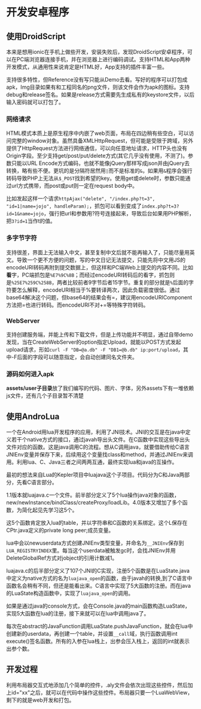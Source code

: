 # 开发安卓程序

## 使用DroidScript

本来是想用ionic在手机上做些开发，安装失败后，发现DroidScript安卓程序，可以在PC端浏览器连接手机，并在浏览器上进行编码调试。支持HTML和App两种开发模式，从通用性来说肯定是HTML好，App支持的插件丰富一些。

支持很多特性，但Reference没有写只能从Demo去看。写好的程序可以打包成apk，Img目录如果有和工程同名的png文件，则该文件会作为apk的图标。支持debug和release签名。如果是release方式需要先生成私有的keystore文件，以后输入密码就可以打包了。

### 网络请求

HTML模式本质上是原生程序中内嵌了web页面，布局在四边稍有些空白，可以访问完整的window对象。虽然具备XMLHttpRequest，但可能是受限于跨域，另外提供了HttpRequest方法进行网络通信，可以向任意地址请求，HTTP头也没有Origin字段。至少支持get/post/put/delete方式(其它几乎没有使用，不测了)。参数只能以URL Encode方式编码，也就不能像jQuery那样写成json并由jQuery去转换，略有些不便。更坑的是分隔符居然用`|`而不是标准的`&`，如果用`&`程序会强行转码导致PHP上无法从`$_POST`找到希望的key。使用get或delete时，参数只能通过url方式携带，而post或put则一定在request body中。

比如发起这样一个请求`httpAjax("delete", "/index.php?t=3", "id=1|name=jojo", handleParam);`，抓包可以看到变成了`index.php?t=3?id=1&name=jojo`，强行把url和参数用?符号连接起来，导致后台如果用PHP解析，把`3?id=1`当作t的值。

### 多字节字符

支持很差，界面上无法输入中文，甚至复制中文后就不能再输入了，只能尽量用英文。导致一个更不方便的问题，写的中文日记无法提交，只能先将中文用JS的encodeURI转码再附到提交数据上，但这样和PC端Web上提交的内容不同。比如**看**字，PC端抓包是`%E7%9C%8B`；而经过encodeURI转码后的看字，抓包则是`%25E7%259C%258B`，两者比较前者9字节后者15字节。重复的部分就是`%`后面的字符要怎么解释，encodeURI相当于%要转译两次，因此负载密度很低。通过base64解决这个问题，但base64的结果会有=，建议用encodeURIComponent方法把=也进行转码。而encodeURI不对+=等特殊字符转码。

### WebServer

支持创建服务端，并能上传和下载文件，但是上传功能并不明显，通过自带demo发现，当在CreateWebServer的option指定Upload，就能以POST方式发起upload请求，形如`curl -F "DB=@a.db" -F "DB1=@b.db" ip:port/upload`，其中-F后面的字段可以随意指定，会自动创建同名文件夹。

### 源码如何进入apk

**assets/user子目录**放了我们编写的代码、图片、字体，另外assets下有一堆依赖js文件，还有几个子目录暂不清楚

## 使用AndroLua

一个在Android用lua开发程序的应用，利用了JNI技术。JNI的交互是在java中定义若干个native方式的接口，通过javah导出头文件。在C函数中实现这些导出头文件对应的函数。这是java调用C的流程。想从C调用java，就要借助传给C语言JNIEnv变量并保存下来，后续用这个变量找class和method，并通过JNIEnv来调用。利用lua、C、Java三者之间两两互通，最终实现lua和java的互操作。

最初的想法来自Lua的Kepler项目中luajava这个子项目。代码分为C和Java两部分，先看C语言部分。

1.1版本就luajava.c一个文件。前半部分定义了5个lua操作java对象的函数，new/newInstance/bindClass/createProxy/loadLib。4.0版本又增加了多个函数，为简化起见先学习这5个。

这5个函数肯定放入lua的table，并以字符串和C函数的关系绑定。这个L保存在CPtr.java定义的private long peer;成员变量。

lua中会以newuserdata方式创建JNIEnv类型变量，并命名为`__JNIEnv`保存到`LUA_REGISTRYINDEX`里。每当这个userdata被触发gc时，会找JNIEnv并用DeleteGlobalRef方式对jobject的引用计数减1。

luajava.c的后半部分定义了107个JNI的C实现，注册5个函数是在LuaState.java中定义为native方式的名为`luajava_open`的函数，由于javah的转换,到了C语言中函数名会稍有不同，但还是能看出来。C语言中实现了5大函数的注册。而在java的LuaState构造函数中，实现了`luajava_open`的调用。

如果是通过java的console方式，会在Console.java的main函数构造LuaState，实现5大函数在lua的注册，接下来就可以在lua中调用java了。

每次在abstract的JavaFunction调用LuaState.pushJavaFunction，就会在lua中创建新的userdata，再创建一个table，并设置`__call`域，执行函数调用int execute()签名函数。所有的入参在lua栈上，出参会压入栈上，返回的int就表示出参个数。

## 开发过程

利用布局器交互式地添加几个简单的控件，.aly文件会依次出现这些控件，然后加上id="xx"之后，就可以在代码中操作这些控件。布局器只要一个LuaWebView，剩下的就是web开发和打包。
